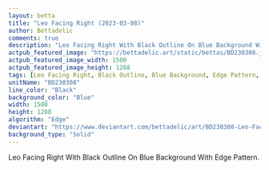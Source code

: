 ```yaml
---
layout: betta
title: "Leo Facing Right (2023-03-08)"
author: Bettadelic
comments: true
description: "Leo Facing Right With Black Outline On Blue Background With Edge Pattern."
actpub_featured_image: "https://bettadelic.art/static/bettas/BD230308.jpg"
actpub_featured_image_width: 1500
actpub_featured_image_height: 1288
tags: [Leo Facing Right, Black Outline, Blue Background, Edge Pattern, March 2023, Solid Background Pattern]
unitName: "BD230308"
line_color: "Black"
background_color: "Blue"
width: 1500
height: 1288
algorithm: "Edge"
deviantart: "https://www.deviantart.com/bettadelic/art/BD230308-Leo-Facing-Right-2023-03-08-952939044"
background_type: "Solid"
---
```


Leo Facing Right With Black Outline On Blue Background With Edge Pattern.
